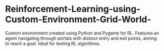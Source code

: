 # Reinforcement-Learning-using-Custom-Environment-Grid-World-
Custom environment created using Python and Pygame for RL. Features an agent navigating through portals with distinct entry and exit points, aiming to reach a goal. Ideal for testing RL algorithms.
